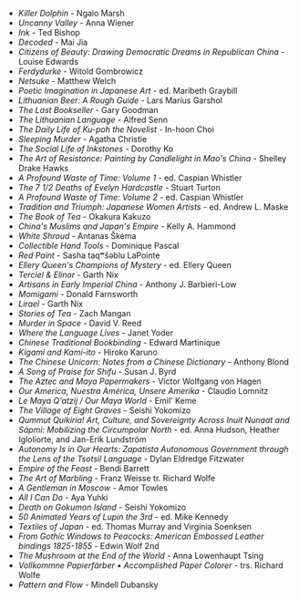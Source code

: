 * _Killer Dolphin_ - Ngaio Marsh
* _Uncanny Valley_ - Anna Wiener
* _Ink_ - Ted Bishop
* _Decoded_ - Mai Jia
* _Citizens of Beauty: Drawing Democratic Dreams in Republican China_ - Louise Edwards
* _Ferdydurke_ - Witold Gombrowicz
* _Netsuke_ - Matthew Welch
* _Poetic Imagination in Japanese Art_ - ed. Maribeth Graybill
* _Lithuanian Beer: A Rough Guide_ - Lars Marius Garshol
* _The Last Bookseller_ - Gary Goodman
* _The Lithuanian Language_ - Alfred Senn
* _The Daily Life of Ku-poh the Novelist_ - In-hoon Choi
* _Sleeping Murder_ - Agatha Christie
* _The Social Life of Inkstones_ - Dorothy Ko
* _The Art of Resistance: Painting by Candlelight in Mao's China_ - Shelley Drake Hawks
* _A Profound Waste of Time: Volume 1_ - ed. Caspian Whistler
* _The 7 1/2 Deaths of Evelyn Hardcastle_ - Stuart Turton
* _A Profound Waste of Time: Volume 2_ - ed. Caspian Whistler
* _Tradition and Triumph: Japanese Women Artists_ - ed. Andrew L. Maske
* _The Book of Tea_ - Okakura Kakuzo
* _China's Muslims and Japan's Empire_ - Kelly A. Hammond
* _White Shroud_ - Antanas Škėma
* _Collectible Hand Tools_ - Dominique Pascal
* _Red Paint_ - Sasha taqʷšəblu LaPointe
* _Ellery Queen's Champions of Mystery_ - ed. Ellery Queen
* _Terciel & Elinor_ - Garth Nix
* _Artisans in Early Imperial China_ - Anthony J. Barbieri-Low
* _Momigami_ - Donald Farnsworth
* _Lirael_ - Garth Nix
* _Stories of Tea_ - Zach Mangan
* _Murder in Space_ - David V. Reed
* _Where the Language Lives_ - Janet Yoder
* _Chinese Traditional Bookbinding_ - Edward Martinique
* _Kigami and Kami-ito_ - Hiroko Karuno
* _The Chinese Unicorn: Notes from a Chinese Dictionary_ - Anthony Blond
* _A Song of Praise for Shifu_ - Susan J. Byrd
* _The Aztec and Maya Papermakers_ - Victor Wolfgang von Hagen
* _Our America, Nuestra América, Unsere Amerika_ - Claudio Lomnitz
* _Le Maya Q'atzij / Our Maya World_ - Emil' Keme
* _The Village of Eight Graves_ - Seishi Yokomizo
* _Qummut Quikiria! Art, Culture, and Sovereignty Across Inuit Nunaat and Sápmi: Mobilizing the Circumpolar North_ - ed. Anna Hudson, Heather Igloliorte, and Jan-Erik Lundström
* _Autonomy Is in Our Hearts: Zapatista Autonomous Government through the Lens of the Tsotsil Language_ - Dylan Eldredge Fitzwater
* _Empire of the Feast_ - Bendi Barrett
* _The Art of Marbling_ - Franz Weisse tr. Richard Wolfe
* _A Gentleman in Moscow_ - Amor Towles
* _All I Can Do_ - Aya Yuhki
* _Death on Gokumon Island_ - Seishi Yokomizo
* _50 Animated Years of Lupin the 3rd_ - ed. Mike Kennedy
* _Textiles of Japan_ - ed. Thomas Murray and Virginia Soenksen
* _From Gothic Windows to Peacocks: American Embossed Leather bindings 1825-1855_ - Edwin Wolf 2nd
* _The Mushroom at the End of the World_ - Anna Lowenhaupt Tsing
* _Vollkommne Papierfärber • Accomplished Paper Colorer_ - trs. Richard Wolfe
* _Pattern and Flow_ - Mindell Dubansky